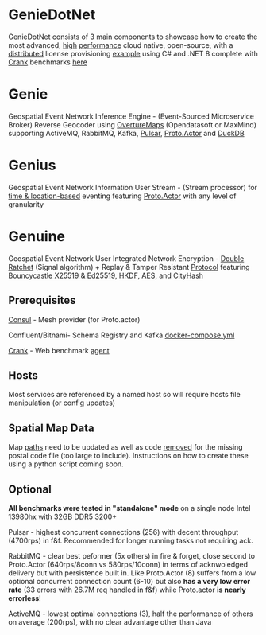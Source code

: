 # GenieDotNet

GenieDotNet consists of 3 main components to showcase how to create the most advanced, [high](https://github.com/gradx/GenieDotNet/blob/main/GenieDotNet/Genie.Common/Adapters/RabbitMQ/RabbitMQPump.cs) [performance](https://learn.microsoft.com/en-us/aspnet/core/performance/objectpool?view=aspnetcore-8.0) cloud native, open-source, with a [distributed](https://github.com/grpc/grpc-dotnet) license provisioning [example](https://github.com/gradx/GenieDotNet/blob/main/GenieDotNet/Genie.Extensions.Genius/GeniusGrain.cs#L84) using C# and .NET 8
complete with [Crank](https://github.com/dotnet/crank) benchmarks [here](https://github.com/gradx/GenieDotNet/blob/main/GenieDotNet/Genie.Benchmarks/benchmark.yaml)

# Genie
Geospatial Event Network Inference Engine - (Event-Sourced Microservice Broker) Reverse Geocoder using [OvertureMaps](https://overturemaps.org/) 
(Opendatasoft or MaxMind) supporting ActiveMQ, RabbitMQ, Kafka, [Pulsar](https://github.com/fsprojects/pulsar-client-dotnet), [Proto.Actor](https://github.com/asynkron/protoactor-dotnet) and [DuckDB](https://github.com/Giorgi/DuckDB.NET)

# Genius
Geospatial Event Network Information User Stream - (Stream processor) for [time & location-based](https://github.com/gradx/GenieDotNet/blob/main/GenieDotNet/Genie.Extensions.Genius/GeniusGrain.cs#L93) eventing featuring [Proto.Actor](https://github.com/asynkron/protoactor-dotnet) with any level of granularity

# Genuine
Geospatial Event Network User Integrated Network Encryption - [Double Ratchet](https://signal.org/docs/specifications/doubleratchet/) (Signal algorithm) + Replay & Tamper Resistant [Protocol](https://github.com/gradx/GenieDotNet/blob/main/GenieDotNet/GameLicenseExample/Game.cs#L134) featuring [Bouncycastle X25519 & Ed25519](https://github.com/bcgit/bc-csharp), [HKDF](https://learn.microsoft.com/en-us/dotnet/api/system.security.cryptography.hkdf?view=net-8.0), [AES](https://learn.microsoft.com/en-us/dotnet/api/system.security.cryptography.aes?view=net-8.0), and [CityHash](https://aras-p.info/blog/2016/08/09/More-Hash-Function-Tests/)

## Prerequisites
[Consul](https://developer.hashicorp.com/consul) - Mesh provider (for Proto.actor)

Confluent/Bitnami- Schema Registry and Kafka [docker-compose.yml](https://github.com/gradx/GenieDotNet/blob/main/GenieDotNet/Genie.Benchmarks/docker-compose.yml) 

[Crank](https://github.com/dotnet/crank) - Web benchmark [agent](https://github.com/gradx/GenieDotNet/blob/main/GenieDotNet/Genie.Benchmarks/benchmark.yaml)

## Hosts
Most services are referenced by a named host so will require hosts file manipulation (or config updates)

## Spatial Map Data
Map [paths](https://github.com/gradx/GenieDotNet/tree/main/GenieDotNet/SharedFiles/OvertureMaps) need to be updated as well as code [removed](https://github.com/gradx/GenieDotNet/blob/main/GenieDotNet/Genie.Common/Utils/DuckDbSupport.cs) for the missing postal code file (too large to include).  Instructions on how to create these using a python script coming soon.

## Optional
__All benchmarks were tested in "standalone" mode__ on a single node Intel 13980hx with 32GB DDR5 3200+ 

Pulsar - highest concurrent connections (256) with decent throughput (4700rps) in f&f.  Recommended for longer running tasks not requiring ack.

RabbitMQ - clear best peformer (5x others) in fire & forget, close second to Proto.Actor (640rps/8conn vs 580rps/10conn) in terms of acknwoledged delivery but with persistence built in. 
Like Proto.Actor (8) suffers from a low optional concurrent connection count (6-10) but also __has a very low error rate__ (33 errors with 26.7M req handled in f&f) while Proto.actor __is nearly errorless__!

ActiveMQ - lowest optimal connections (3), half the performance of others on average (200rps), with no clear advantage other than Java

